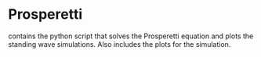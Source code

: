 # Prosperetti
contains the python script that solves the Prosperetti equation and plots the standing wave simulations.
Also includes the plots for the simulation.
